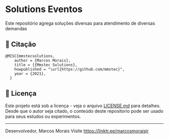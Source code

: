 # Solutions Eventos
Este repositório agrega soluções diversas para atendimento de diversas demandas

## 🚀 Citação
```
@MISC{mmstecsolutions,
    author = {Marcos Morais},
    title = {{Mmstec Solutions},
    howpublished = "\url{https://github.com/mmstec}",
    year = {2021},
  }
```
## 📄 Licença

Este projeto está sob a licença - veja o arquivo [LICENSE.md](https://github.com/mmstec/mmstec/blob/main/LICENSE) para detalhes. <br />
Desde que o autor seja citado, o conteúdo deste repositorio pode ser usado para seus estudos ou experimentos.
___
Desenvolvedor,
Marcos Morais
Visite https://linktr.ee/marcosmoraisjr
